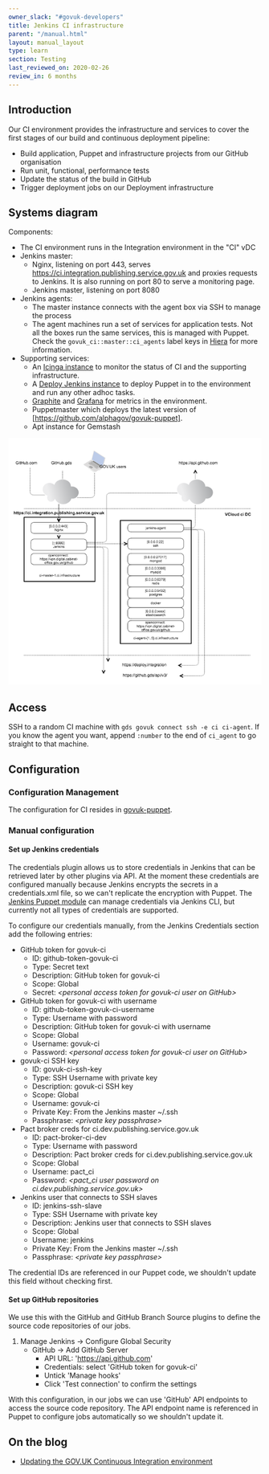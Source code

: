 ```yaml
---
owner_slack: "#govuk-developers"
title: Jenkins CI infrastructure
parent: "/manual.html"
layout: manual_layout
type: learn
section: Testing
last_reviewed_on: 2020-02-26
review_in: 6 months
---
```


## Introduction

Our CI environment provides the infrastructure and services to cover the
first stages of our build and continuous deployment pipeline:

- Build application, Puppet and infrastructure projects from our GitHub organisation
- Run unit, functional, performance tests
- Update the status of the build in GitHub
- Trigger deployment jobs on our Deployment infrastructure

## Systems diagram

Components:

- The CI environment runs in the Integration environment in the "CI" vDC
- Jenkins master:
  - Nginx, listening on port 443, serves <https://ci.integration.publishing.service.gov.uk>
    and proxies requests to Jenkins. It is also running on port 80 to serve a monitoring page.
  - Jenkins master, listening on port 8080
- Jenkins agents:
  - The master instance connects with the agent box via SSH to manage the process
  - The agent machines run a set of services for application tests. Not all the boxes run
    the same services, this is managed with Puppet. Check the `govuk_ci::master::ci_agents` label keys in
    [Hiera](https://github.com/alphagov/govuk-puppet/blob/master/hieradata/common.yaml) for more information.
- Supporting services:
  - An [Icinga instance](https://ci-alert.integration.publishing.service.gov.uk) to monitor the
    status of CI and the supporting infrastructure.
  - A [Deploy Jenkins instance](https://ci-deploy.integration.publishing.service.gov.uk) to deploy Puppet
    in to the environment and run any other adhoc tasks.
  - [Graphite](https://ci-graphite.integration.publishing.service.gov.uk) and [Grafana](https://ci-grafana.integration.publishing.service.gov.uk)
    for metrics in the environment.
  - Puppetmaster which deploys the latest version of [https://github.com/alphagov/govuk-puppet].
  - Apt instance for Gemstash

![image](images/ci_infrastructure.png)

## Access

SSH to a random CI machine with `gds govuk connect ssh -e ci ci-agent`.
If you know the agent you want, append `:number` to the end of
`ci_agent` to go straight to that machine.

## Configuration

### Configuration Management

The configuration for CI resides in [govuk-puppet](https://github.com/alphagov/govuk-puppet/tree/master/modules/govuk_ci).

### Manual configuration

#### Set up Jenkins credentials

The credentials plugin allows us to store credentials in Jenkins that can be retrieved later by other plugins
via API. At the moment these credentials are configured manually because Jenkins encrypts the secrets in a
credentials.xml file, so we can't replicate the encryption with Puppet. The [Jenkins Puppet module](https://forge.puppet.com/rtyler/jenkins)
can manage credentials via Jenkins CLI, but currently not all types of credentials are supported.

To configure our credentials manually, from the Jenkins Credentials section add the following entries:

* GitHub token for govuk-ci
  - ID: github-token-govuk-ci
  - Type: Secret text
  - Description: GitHub token for govuk-ci
  - Scope: Global
  - Secret: *\<personal access token for govuk-ci user on GitHub\>*
* GitHub token for govuk-ci with username
  - ID: github-token-govuk-ci-username
  - Type: Username with password
  - Description: GitHub token for govuk-ci with username
  - Scope: Global
  - Username: govuk-ci
  - Password: *\<personal access token for govuk-ci user on GitHub\>*
* govuk-ci SSH key
  - ID: govuk-ci-ssh-key
  - Type: SSH Username with private key
  - Description: govuk-ci SSH key
  - Scope: Global
  - Username: govuk-ci
  - Private Key: From the Jenkins master ~/.ssh
  - Passphrase: *\<private key passphrase\>*
* Pact broker creds for ci.dev.publishing.service.gov.uk
  - ID: pact-broker-ci-dev
  - Type: Username with password
  - Description: Pact broker creds for ci.dev.publishing.service.gov.uk
  - Scope: Global
  - Username: pact_ci
  - Password: *\<pact_ci user password on ci.dev.publishing.service.gov.uk\>*
* Jenkins user that connects to SSH slaves
  - ID: jenkins-ssh-slave
  - Type: SSH Username with private key
  - Description: Jenkins user that connects to SSH slaves
  - Scope: Global
  - Username: jenkins
  - Private Key: From the Jenkins master ~/.ssh
  - Passphrase: *\<private key passphrase\>*

The credential IDs are referenced in our Puppet code, we shouldn't update this field without checking first.

#### Set up GitHub repositories

We use this with the GitHub and GitHub Branch Source plugins to define the source code repositories of
our jobs.

1.  Manage Jenkins -\> Configure Global Security
    -   GitHub -\> Add GitHub Server
        -   API URL: 'https://api.github.com'
        -   Credentials: select 'GitHub token for govuk-ci'
        -   Untick 'Manage hooks'
        -   Click 'Test connection' to confirm the settings

With this configuration, in our jobs we can use 'GitHub' API endpoints to
access the source code repository. The API endpoint name is referenced in
Puppet to configure jobs automatically so we shouldn't update it.

## On the blog

- [Updating the GOV.UK Continuous Integration environment](https://gdstechnology.blog.gov.uk/2017/02/10/updating-the-gov-uk-continuous-integration-environment/)
